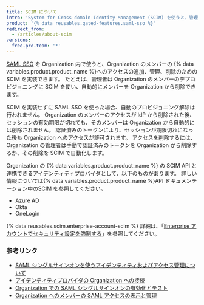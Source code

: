 ```yaml
---
title: SCIM について
intro: 'System for Cross-domain Identity Management (SCIM) を使うと、管理者はユーザの識別情報のシステム間での交換を自動化できます。'
product: '{% data reusables.gated-features.saml-sso %}'
redirect_from:
  - /articles/about-scim
versions:
  free-pro-team: '*'
---
```


[SAML SSO](/articles/about-identity-and-access-management-with-saml-single-sign-on) を Organization 内で使うと、Organization のメンバーの {% data variables.product.product_name %}へのアクセスの追加、管理、削除のための SCIM を実装できます。 たとえば、管理者は Organization のメンバーのデプロビジョニングに SCIM を使い、自動的にメンバーを Organization から削除できます。

SCIM を実装せずに SAML SSO を使った場合、自動のプロビジョニング解除は行われません。 Organization のメンバーのアクセスが ldP から削除された後、セッションの有効期限が切れても、そのメンバーは Organization から自動的には削除されません。 認証済みのトークンにより、セッションが期限切れになった後も Organization へのアクセスが許可されます。 アクセスを削除するには、Organization の管理者は手動で認証済みのトークンを Organization から削除するか、その削除を SCIM で自動化します。

Organization の {% data variables.product.product_name %} の SCIM API と連携できるアイデンティティプロバイダとして、以下のものがあります。 詳しい情報については{% data variables.product.product_name %}API ドキュメンテーション中の[SCIM](/v3/scim/) を参照してください。
- Azure AD
- Okta
- OneLogin

{% data reusables.scim.enterprise-account-scim %} 詳細は、「[Enterprise アカウントでセキュリティ設定を強制する](/github/setting-up-and-managing-your-enterprise-account/enforcing-security-settings-in-your-enterprise-account#managing-user-provisioning-for-organizations-in-your-enterprise-account)」を参照してください。

### 参考リンク

- [SAML シングルサインオンを使うアイデンティティおよびアクセス管理について](/articles/about-identity-and-access-management-with-saml-single-sign-on)
- [アイデンティティプロバイダの Organization への接続](/articles/connecting-your-identity-provider-to-your-organization)
- [Organization での SAML シングルサインオンの有効化とテスト](/articles/enabling-and-testing-saml-single-sign-on-for-your-organization)
- [Organization へのメンバーの SAML アクセスの表示と管理](/github/setting-up-and-managing-organizations-and-teams//viewing-and-managing-a-members-saml-access-to-your-organization)
